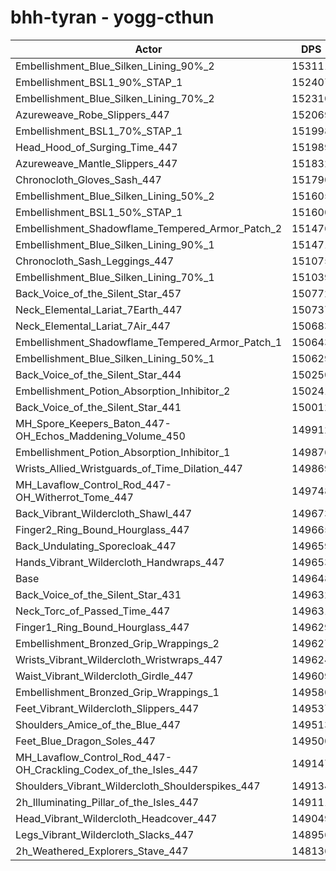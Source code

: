 # bhh-tyran - yogg-cthun
| Actor | DPS | Increase |
|---|:---:|:---:|
|Embellishment_Blue_Silken_Lining_90%_2|153111|2.31%|
|Embellishment_BSL1_90%_STAP_1|152407|1.84%|
|Embellishment_Blue_Silken_Lining_70%_2|152310|1.78%|
|Azureweave_Robe_Slippers_447|152069|1.62%|
|Embellishment_BSL1_70%_STAP_1|151998|1.57%|
|Head_Hood_of_Surging_Time_447|151989|1.56%|
|Azureweave_Mantle_Slippers_447|151832|1.46%|
|Chronocloth_Gloves_Sash_447|151790|1.43%|
|Embellishment_Blue_Silken_Lining_50%_2|151605|1.31%|
|Embellishment_BSL1_50%_STAP_1|151600|1.30%|
|Embellishment_Shadowflame_Tempered_Armor_Patch_2|151476|1.22%|
|Embellishment_Blue_Silken_Lining_90%_1|151471|1.22%|
|Chronocloth_Sash_Leggings_447|151075|0.95%|
|Embellishment_Blue_Silken_Lining_70%_1|151039|0.93%|
|Back_Voice_of_the_Silent_Star_457|150772|0.75%|
|Neck_Elemental_Lariat_7Earth_447|150737|0.73%|
|Neck_Elemental_Lariat_7Air_447|150683|0.69%|
|Embellishment_Shadowflame_Tempered_Armor_Patch_1|150643|0.66%|
|Embellishment_Blue_Silken_Lining_50%_1|150629|0.66%|
|Back_Voice_of_the_Silent_Star_444|150250|0.40%|
|Embellishment_Potion_Absorption_Inhibitor_2|150241|0.40%|
|Back_Voice_of_the_Silent_Star_441|150012|0.24%|
|MH_Spore_Keepers_Baton_447-OH_Echos_Maddening_Volume_450|149912|0.18%|
|Embellishment_Potion_Absorption_Inhibitor_1|149876|0.15%|
|Wrists_Allied_Wristguards_of_Time_Dilation_447|149869|0.15%|
|MH_Lavaflow_Control_Rod_447-OH_Witherrot_Tome_447|149748|0.07%|
|Back_Vibrant_Wildercloth_Shawl_447|149673|0.02%|
|Finger2_Ring_Bound_Hourglass_447|149665|0.01%|
|Back_Undulating_Sporecloak_447|149659|0.01%|
|Hands_Vibrant_Wildercloth_Handwraps_447|149653|0.00%|
|Base|149648|0.00%|
|Back_Voice_of_the_Silent_Star_431|149632|-0.01%|
|Neck_Torc_of_Passed_Time_447|149631|-0.01%|
|Finger1_Ring_Bound_Hourglass_447|149629|-0.01%|
|Embellishment_Bronzed_Grip_Wrappings_2|149627|-0.01%|
|Wrists_Vibrant_Wildercloth_Wristwraps_447|149624|-0.02%|
|Waist_Vibrant_Wildercloth_Girdle_447|149609|-0.03%|
|Embellishment_Bronzed_Grip_Wrappings_1|149580|-0.05%|
|Feet_Vibrant_Wildercloth_Slippers_447|149537|-0.07%|
|Shoulders_Amice_of_the_Blue_447|149513|-0.09%|
|Feet_Blue_Dragon_Soles_447|149500|-0.10%|
|MH_Lavaflow_Control_Rod_447-OH_Crackling_Codex_of_the_Isles_447|149147|-0.33%|
|Shoulders_Vibrant_Wildercloth_Shoulderspikes_447|149134|-0.34%|
|2h_Illuminating_Pillar_of_the_Isles_447|149111|-0.36%|
|Head_Vibrant_Wildercloth_Headcover_447|149049|-0.40%|
|Legs_Vibrant_Wildercloth_Slacks_447|148956|-0.46%|
|2h_Weathered_Explorers_Stave_447|148136|-1.01%|
